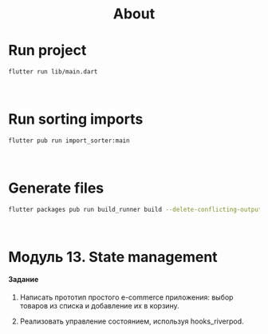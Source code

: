 <h1 align="center">About</h1>

# Run project
```sh
flutter run lib/main.dart
```

<br />

# Run sorting imports
```sh
flutter pub run import_sorter:main
```

<br />

# Generate files
```sh
flutter packages pub run build_runner build --delete-conflicting-outputs
```

<br />

# Модуль 13. State management

#### Задание
1. Написать прототип простого e-commerce приложения: выбор товаров из списка и добавление их в корзину.

2. Реализовать управление состоянием, используя hooks_riverpod.
